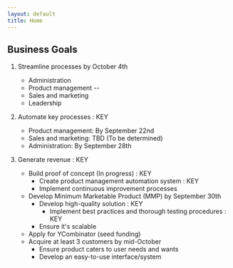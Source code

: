 ```yaml
---
layout: default
title: Home
---
```


## Business Goals


1. Streamline processes by October 4th
   - Administration
   - Product management --
   - Sales and marketing
   - Leadership

2. Automate key processes : KEY
   - Product management: By September 22nd
   - Sales and marketing: TBD (To be determined)
   - Administration: By September 28th

3. Generate revenue : KEY
   - Build proof of concept (In progress) : KEY
      - Create product management automation system : KEY
      - Implement continuous improvement processes
   - Develop Minimum Marketable Product (MMP) by September 30th
      - Develop high-quality solution : KEY
         - Implement best practices and thorough testing procedures : KEY
      - Ensure it's scalable
   - Apply for YCombinator (seed funding)
   - Acquire at least 3 customers by mid-October
       - Ensure product caters to user needs and wants
       - Develop an easy-to-use interface/system



